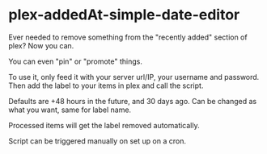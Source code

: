 # plex-addedAt-simple-date-editor

Ever needed to remove something from the "recently added" section of plex? Now you can.

You can even "pin" or "promote" things.

To use it, only feed it with your server url/IP, your username and password.
Then add the label to your items in plex and call the script.

Defaults are +48 hours in the future, and 30 days ago. Can be changed as what you want, same for label name.

Processed items will get the label removed automatically.

Script can be triggered manually on set up on a cron. 

